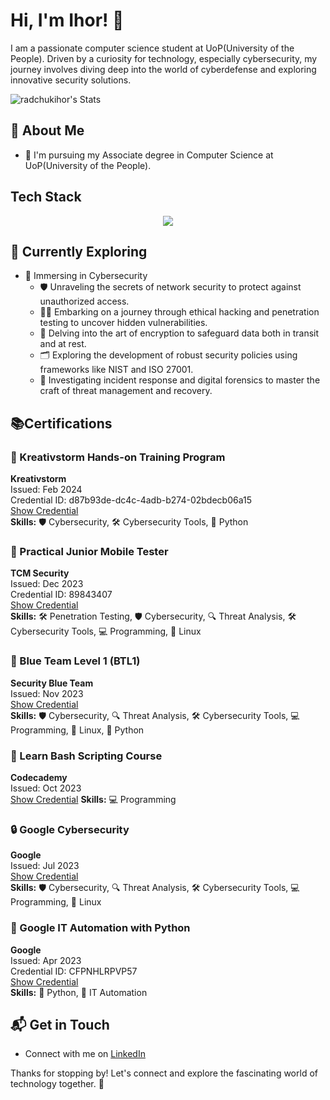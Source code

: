 # Hi, I'm Ihor! 👋

I am a passionate computer science student at UoP(University of the People). Driven by a curiosity for technology, especially cybersecurity, my journey involves diving deep into the world of cyberdefense and exploring innovative security solutions.

![radchukihor's Stats](https://github-readme-stats.vercel.app/api?username=radchukihor&theme=vue-dark&show_icons=true&hide_border=true&count_private=true)

## 🚀 About Me

- 🔭 I'm pursuing my Associate degree in Computer Science at UoP(University of the People).

## Tech Stack
<p align="center">
  <a href="https://skillicons.dev">
    <img src="https://skillicons.dev/icons?i=py,bash,js,cs,kali" />
  </a>
</p>

## 🌱 Currently Exploring

- 🔐 Immersing in Cybersecurity
  - 🛡️ Unraveling the secrets of network security to protect against unauthorized access.
  - 🕵️‍♂️ Embarking on a journey through ethical hacking and penetration testing to uncover hidden vulnerabilities.
  - 🔐 Delving into the art of encryption to safeguard data both in transit and at rest.
  - 🗂️ Exploring the development of robust security policies using frameworks like NIST and ISO 27001.
  - 🧩 Investigating incident response and digital forensics to master the craft of threat management and recovery.

## 📚Certifications

### 📜 Kreativstorm Hands-on Training Program
**Kreativstorm**  
Issued: Feb 2024  
Credential ID: d87b93de-dc4c-4adb-b274-02bdecb06a15  
[Show Credential](https://credsverse.com/credentials/d87b93de-dc4c-4adb-b274-02bdecb06a15)  
**Skills:** 🛡️ Cybersecurity, 🛠️ Cybersecurity Tools, 🐍 Python

### 📱 Practical Junior Mobile Tester
**TCM Security**  
Issued: Dec 2023  
Credential ID: 89843407  
[Show Credential](https://www.credential.net/25041130-3771-40ea-9476-0641e1defec1)  
**Skills:** 🛠️ Penetration Testing, 🛡️ Cybersecurity, 🔍 Threat Analysis, 🛠️ Cybersecurity Tools, 💻 Programming, 🐧 Linux

### 🔵 Blue Team Level 1 (BTL1)
**Security Blue Team**  
Issued: Nov 2023  
[Show Credential](https://www.credly.com/badges/93dce5c1-d807-4ec6-9fce-e71c9a51f141)  
**Skills:** 🛡️ Cybersecurity, 🔍 Threat Analysis, 🛠️ Cybersecurity Tools, 💻 Programming, 🐧 Linux, 🐍 Python

### 📜 Learn Bash Scripting Course
**Codecademy**  
Issued: Oct 2023  
[Show Credential](https://www.codecademy.com/profiles/IhorR/certificates/37c55263a9f1b1f7603f7551c293ecbd)
**Skills:** 💻 Programming

### 🔒 Google Cybersecurity
**Google**  
Issued: Jul 2023  
[Show Credential](https://coursera.org/share/62a81d59f8ca50b7410dfe4e783ee4fa)  
**Skills:** 🛡️ Cybersecurity, 🔍 Threat Analysis, 🛠️ Cybersecurity Tools, 💻 Programming, 🐧 Linux

### 🐍 Google IT Automation with Python
**Google**  
Issued: Apr 2023  
Credential ID: CFPNHLRPVP57  
[Show Credential](https://www.coursera.org/account/accomplishments/specialization/certificate/CFPNHLRPVP57)  
**Skills:** 🐍 Python, 🔄 IT Automation

## 📬 Get in Touch

- Connect with me on [LinkedIn](https://www.linkedin.com/in/ihor-radchuk)

Thanks for stopping by! Let's connect and explore the fascinating world of technology together. 🚀

